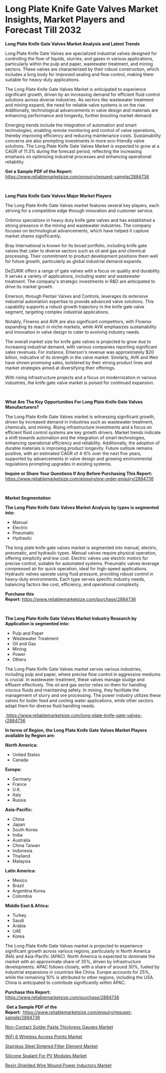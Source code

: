 <p><h1>Long Plate Knife Gate Valves Market Insights, Market Players and Forecast Till 2032</h1></p><p><strong>Long Plate Knife Gate Valves Market Analysis and Latest Trends</strong></p>
<p><p>Long Plate Knife Gate Valves are specialized industrial valves designed for controlling the flow of liquids, slurries, and gases in various applications, particularly within the pulp and paper, wastewater treatment, and mining sectors. These valves are characterized by their robust construction, which includes a long body for improved sealing and flow control, making them suitable for heavy-duty applications.</p><p>The Long Plate Knife Gate Valves Market is anticipated to experience significant growth, driven by an increasing demand for efficient fluid control solutions across diverse industries. As sectors like wastewater treatment and mining expand, the need for reliable valve systems is on the rise. Additionally, technological advancements in valve design and materials are enhancing performance and longevity, further boosting market demand. </p><p>Emerging trends include the integration of automation and smart technologies, enabling remote monitoring and control of valve operations, thereby improving efficiency and reducing maintenance costs. Sustainability concerns are also prompting investments in more eco-friendly valve solutions. The Long Plate Knife Gate Valves Market is expected to grow at a CAGR of 11.3% during the forecast period, reflecting the increasing emphasis on optimizing industrial processes and enhancing operational reliability.</p></p>
<p><strong>Get a Sample PDF of the Report:&nbsp;</strong> <a href="https://www.reliablemarketsize.com/enquiry/request-sample/2884736?utm_campaign=2034&utm_medium=2&utm_source=Github&utm_content=ia&utm_term=13032025&utm_id=long-plate-knife-gate-valves">https://www.reliablemarketsize.com/enquiry/request-sample/2884736</a></p>
<p>&nbsp;</p>
<p><strong>Long Plate Knife Gate Valves Major Market Players</strong></p>
<p><p>The Long Plate Knife Gate Valves market features several key players, each striving for a competitive edge through innovation and customer service. </p><p>Orbinox specializes in heavy duty knife gate valves and has established a strong presence in the mining and wastewater industries. The company focuses on technological advancements, which have helped it capture market shares significantly.</p><p>Bray International is known for its broad portfolio, including knife gate valves that cater to diverse sectors such as oil and gas and chemical processing. Their commitment to product development positions them well for future growth, particularly as global industrial demand expands.</p><p>DeZURIK offers a range of gate valves with a focus on quality and durability. It serves a variety of applications, including water and wastewater treatment. The company's strategic investments in R&D are anticipated to drive its market growth.</p><p>Emerson, through Pentair Valves and Controls, leverages its extensive industrial automation expertise to provide advanced valve solutions. This capability supports a robust growth trajectory in the knife gate valve segment, targeting complex industrial applications.</p><p>Notably, Flowrox and AVK are also significant competitors, with Flowrox expanding its reach in niche markets, while AVK emphasizes sustainability and innovation in valve design to cater to evolving industry needs.</p><p>The overall market size for knife gate valves is projected to grow due to increasing industrial demand, with various companies reporting significant sales revenues. For instance, Emerson's revenue was approximately $20 billion, indicative of its strength in the valve market. Similarly, AVK and Weir have shown promising sales, bolstered by their strong product lines and market strategies aimed at diversifying their offerings.</p><p>With rising infrastructure projects and a focus on modernization in various industries, the knife gate valve market is poised for continued expansion.</p></p>
<p>&nbsp;</p>
<p><strong>What Are The Key Opportunities For Long Plate Knife Gate Valves Manufacturers?</strong></p>
<p><p>The Long Plate Knife Gate Valves market is witnessing significant growth, driven by increased demand in industries such as wastewater treatment, chemicals, and mining. Rising infrastructure investments and a focus on efficient fluid control systems are key growth drivers. Market trends indicate a shift towards automation and the integration of smart technologies, enhancing operational efficiency and reliability. Additionally, the adoption of durable materials is improving product longevity. Future outlook remains positive, with an estimated CAGR of 4-6% over the next five years, supported by advancements in valve design and growing environmental regulations prompting upgrades in existing systems.</p></p>
<p><strong>Inquire or Share Your Questions If Any Before Purchasing This Report:</strong> <a href="https://www.reliablemarketsize.com/enquiry/pre-order-enquiry/2884736?utm_campaign=2034&utm_medium=2&utm_source=Github&utm_content=ia&utm_term=13032025&utm_id=long-plate-knife-gate-valves">https://www.reliablemarketsize.com/enquiry/pre-order-enquiry/2884736</a></p>
<p>&nbsp;</p>
<p><strong>Market Segmentation</strong></p>
<p><strong>The Long Plate Knife Gate Valves Market Analysis by types is segmented into:</strong></p>
<p><ul><li>Manual</li><li>Electric</li><li>Pneumatic</li><li>Hydraulic</li></ul></p>
<p><p>The long plate knife gate valves market is segmented into manual, electric, pneumatic, and hydraulic types. Manual valves require physical operation, offering simplicity and low cost. Electric valves use electric motors for precise control, suitable for automated systems. Pneumatic valves leverage compressed air for quick operation, ideal for high-speed applications. Hydraulic valves operate using fluid pressure, providing robust control in heavy-duty environments. Each type serves specific industry needs, balancing factors like cost, efficiency, and operational complexity.</p></p>
<p><strong>Purchase this Report:&nbsp;</strong><a href="https://www.reliablemarketsize.com/purchase/2884736?utm_campaign=2034&utm_medium=2&utm_source=Github&utm_content=ia&utm_term=13032025&utm_id=long-plate-knife-gate-valves">https://www.reliablemarketsize.com/purchase/2884736</a></p>
<p>&nbsp;</p>
<p><strong>The Long Plate Knife Gate Valves Market Industry Research by Application is segmented into:</strong></p>
<p><ul><li>Pulp and Paper</li><li>Wastewater Treatment</li><li>Oil and Gas</li><li>Mining</li><li>Power</li><li>Others</li></ul></p>
<p><p>The Long Plate Knife Gate Valves market serves various industries, including pulp and paper, where precise flow control in aggressive mediums is crucial. In wastewater treatment, these valves manage sludge and effluent effectively. The oil and gas sector relies on them for handling viscous fluids and maintaining safety. In mining, they facilitate the management of slurry and ore processing. The power industry utilizes these valves for boiler feed and cooling water applications, while other sectors adapt them for diverse fluid handling needs.</p></p>
<p><a href="https://www.reliablemarketsize.com/long-plate-knife-gate-valves-r2884736?utm_campaign=2034&utm_medium=2&utm_source=Github&utm_content=ia&utm_term=13032025&utm_id=long-plate-knife-gate-valves">&nbsp;https://www.reliablemarketsize.com/long-plate-knife-gate-valves-r2884736</a></p>
<p><strong>In terms of Region, the Long Plate Knife Gate Valves Market Players available by Region are:</strong></p>
<p>
    <p> <strong> North America: </strong>
        <ul>
            <li>United States</li>
            <li>Canada</li>
        </ul>
        </p> 
    <p> <strong> Europe: </strong>
        <ul>
            <li>Germany</li>
            <li>France</li>
            <li>U.K.</li>
            <li>Italy</li>
            <li>Russia</li>
        </ul>
        </p> 
    <p> <strong> Asia-Pacific: </strong>
        <ul>
            <li>China</li>
            <li>Japan</li>
            <li>South Korea</li>
            <li>India</li>
            <li>Australia</li>
            <li>China Taiwan</li>
            <li>Indonesia</li>
            <li>Thailand</li>
            <li>Malaysia</li>
        </ul>
        </p> 
    <p> <strong> Latin America: </strong>
        <ul>
            <li>Mexico</li>
            <li>Brazil</li>
            <li>Argentina Korea</li>
            <li>Colombia</li>
        </ul>
        </p> 
    <p> <strong> Middle East & Africa: </strong>
        <ul>
            <li>Turkey</li>
            <li>Saudi</li>
            <li>Arabia</li>
            <li>UAE</li>
            <li>Korea</li>
        </ul>
    </p>
    </p>
<p><p>The Long Plate Knife Gate Valves market is projected to experience significant growth across various regions, particularly in North America (NA) and Asia-Pacific (APAC). North America is expected to dominate the market with an approximate share of 35%, driven by infrastructure developments. APAC follows closely, with a share of around 30%, fueled by industrial expansions in countries like China. Europe accounts for 25%, while the remaining 10% is attributed to other regions, including the USA. China is anticipated to contribute significantly within APAC.</p></p>
<p><strong>Purchase this Report: </strong><a href="https://www.reliablemarketsize.com/purchase/2884736?utm_campaign=2034&utm_medium=2&utm_source=Github&utm_content=ia&utm_term=13032025&utm_id=long-plate-knife-gate-valves">https://www.reliablemarketsize.com/purchase/2884736</a></p>
<p>&nbsp;<strong>Get a Sample PDF of the Report:&nbsp;&nbsp;</strong><a href="https://www.reliablemarketsize.com/enquiry/request-sample/2884736?utm_campaign=2034&utm_medium=2&utm_source=Github&utm_content=ia&utm_term=13032025&utm_id=long-plate-knife-gate-valves">https://www.reliablemarketsize.com/enquiry/request-sample/2884736</a></p>
<p><strong></strong></p>
<p><p><a href="https://github.com/ChiragRp1/Market-Research-Report-List-7/blob/main/non-contact-solder-paste-thickness-gauges-market.md?utm_campaign=2034&utm_medium=2&utm_source=Github&utm_content=ia&utm_term=13032025&utm_id=long-plate-knife-gate-valves">Non-Contact Solder Paste Thickness Gauges Market</a></p><p><a href="https://github.com/seherlouize/Market-Research-Report-List-1/blob/main/wifi-6-wireless-access-points-market.md?utm_campaign=2034&utm_medium=2&utm_source=Github&utm_content=ia&utm_term=13032025&utm_id=long-plate-knife-gate-valves">WiFi 6 Wireless Access Points Market</a></p><p><a href="https://github.com/moroesarta/Market-Research-Report-List-1/blob/main/stainless-steel-sintered-filter-element-market.md?utm_campaign=2034&utm_medium=2&utm_source=Github&utm_content=ia&utm_term=13032025&utm_id=long-plate-knife-gate-valves">Stainless Steel Sintered Filter Element Market</a></p><p><a href="https://github.com/sadaandilou/Market-Research-Report-List-1/blob/main/silicone-sealant-for-pv-modules-market.md?utm_campaign=2034&utm_medium=2&utm_source=Github&utm_content=ia&utm_term=13032025&utm_id=long-plate-knife-gate-valves">Silicone Sealant For PV Modules Market</a></p><p><a href="https://github.com/laconiioba3/Market-Research-Report-List-1/blob/main/resin-shielded-wire-wound-power-inductors-market.md?utm_campaign=2034&utm_medium=2&utm_source=Github&utm_content=ia&utm_term=13032025&utm_id=long-plate-knife-gate-valves">Resin Shielded Wire Wound Power Inductors Market</a></p></p>